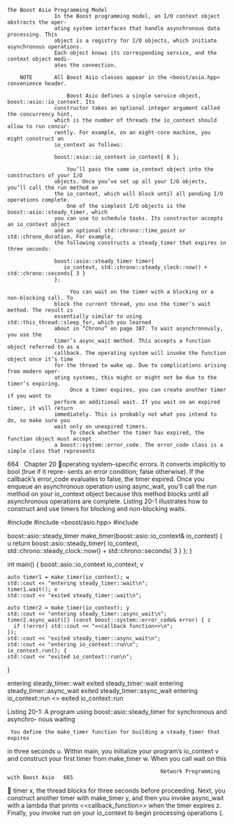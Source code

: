     The Boost Asio Programming Model
                   In the Boost programming model, an I/O context object abstracts the oper-
                   ating system interfaces that handle asynchronous data processing. This
                   object is a registry for I/O objects, which initiate asynchronous operations.
                   Each object knows its corresponding service, and the context object medi-
                   ates the connection.

        NOTE       All Boost Asio classes appear in the <boost/asio.hpp> convenience header.

                       Boost Asio defines a single service object, boost::asio::io_context. Its
                   constructor takes an optional integer argument called the concurrency hint,
                   which is the number of threads the io_context should allow to run concur-
                   rently. For example, on an eight-core machine, you might construct an
                   io_context as follows:

                   boost::asio::io_context io_context{ 8 };

                       You’ll pass the same io_context object into the constructors of your I/O
                   objects. Once you’ve set up all your I/O objects, you’ll call the run method on
                   the io_context, which will block until all pending I/O operations complete.
                       One of the simplest I/O objects is the boost::asio::steady_timer, which
                   you can use to schedule tasks. Its constructor accepts an io_context object
                   and an optional std::chrono::time_point or std::chrono_duration. For example,
                   the following constructs a steady_timer that expires in three seconds:

                   boost::asio::steady_timer timer{
                      io_context, std::chrono::steady_clock::now() + std::chrono::seconds{ 3 }
                   };

                        You can wait on the timer with a blocking or a non-blocking call. To
                   block the current thread, you use the timer’s wait method. The result is
                   essentially similar to using std::this_thread::sleep_for, which you learned
                   about in “Chrono” on page 387. To wait asynchronously, you use the
                   timer’s async_wait method. This accepts a function object referred to as a
                   callback. The operating system will invoke the function object once it’s time
                   for the thread to wake up. Due to complications arising from modern oper-
                   ating systems, this might or might not be due to the timer’s expiring.
                        Once a timer expires, you can create another timer if you want to
                   perform an additional wait. If you wait on an expired timer, it will return
                   immediately. This is probably not what you intend to do, so make sure you
                   wait only on unexpired timers.
                        To check whether the timer has expired, the function object must accept
                   a boost::system::error_code. The error_code class is a simple class that represents

664   Chapter 20
operating system–specific errors. It converts implicitly to bool (true if it repre-
sents an error condition; false otherwise). If the callback’s error_code evaluates
to false, the timer expired.
     Once you enqueue an asynchronous operation using async_wait, you’ll
call the run method on your io_context object because this method blocks
until all asynchronous operations are complete.
     Listing 20-1 illustrates how to construct and use timers for blocking and
non-blocking waits.

#include <iostream>
#include <boost/asio.hpp>
#include <chrono>

boost::asio::steady_timer make_timer(boost::asio::io_context& io_context) { u
  return boost::asio::steady_timer{
          io_context,
          std::chrono::steady_clock::now() + std::chrono::seconds{ 3 }
  };
}

int main() {
  boost::asio::io_context io_context; v

    auto timer1 = make_timer(io_context); w
    std::cout << "entering steady_timer::wait\n";
    timer1.wait(); x
    std::cout << "exited steady_timer::wait\n";

    auto timer2 = make_timer(io_context); y
    std::cout << "entering steady_timer::async_wait\n";
    timer2.async_wait([] (const boost::system::error_code& error) { z
      if (!error) std::cout << "<<callback function>>\n";
    });
    std::cout << "exited steady_timer::async_wait\n";
    std::cout << "entering io_context::run\n";
    io_context.run(); {
    std::cout << "exited io_context::run\n";
}

entering steady_timer::wait
exited steady_timer::wait
entering steady_timer::async_wait
exited steady_timer::async_wait
entering io_context::run
<<callback function>>
exited io_context::run

Listing 20-1: A program using boost::asio::steady_timer for synchronous and asynchro-
nous waiting

     You define the make_timer function for building a steady_timer that expires
in three seconds u. Within main, you initialize your program’s io_context v
and construct your first timer from make_timer w. When you call wait on this

                                                     Network Programming with Boost Asio   665
                   timer x, the thread blocks for three seconds before proceeding. Next, you
                   construct another timer with make_timer y, and then you invoke async_wait
                   with a lambda that prints <<callback_function>> when the timer expires z.
                   Finally, you invoke run on your io_context to begin processing operations {.


